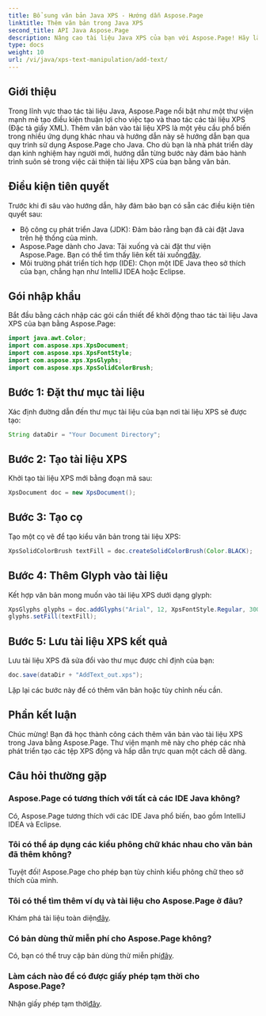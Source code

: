 ```yaml
---
title: Bổ sung văn bản Java XPS - Hướng dẫn Aspose.Page
linktitle: Thêm văn bản trong Java XPS
second_title: API Java Aspose.Page
description: Nâng cao tài liệu Java XPS của bạn với Aspose.Page! Hãy làm theo hướng dẫn từng bước của chúng tôi để thêm văn bản một cách dễ dàng. Nâng cao kỹ năng thao tác tài liệu của bạn ngay hôm nay.
type: docs
weight: 10
url: /vi/java/xps-text-manipulation/add-text/
---
```

## Giới thiệu
Trong lĩnh vực thao tác tài liệu Java, Aspose.Page nổi bật như một thư viện mạnh mẽ tạo điều kiện thuận lợi cho việc tạo và thao tác các tài liệu XPS (Đặc tả giấy XML). Thêm văn bản vào tài liệu XPS là một yêu cầu phổ biến trong nhiều ứng dụng khác nhau và hướng dẫn này sẽ hướng dẫn bạn qua quy trình sử dụng Aspose.Page cho Java. Cho dù bạn là nhà phát triển dày dạn kinh nghiệm hay người mới, hướng dẫn từng bước này đảm bảo hành trình suôn sẻ trong việc cải thiện tài liệu XPS của bạn bằng văn bản.
## Điều kiện tiên quyết
Trước khi đi sâu vào hướng dẫn, hãy đảm bảo bạn có sẵn các điều kiện tiên quyết sau:
- Bộ công cụ phát triển Java (JDK): Đảm bảo rằng bạn đã cài đặt Java trên hệ thống của mình.
-  Aspose.Page dành cho Java: Tải xuống và cài đặt thư viện Aspose.Page. Bạn có thể tìm thấy liên kết tải xuống[đây](https://releases.aspose.com/page/java/).
- Môi trường phát triển tích hợp (IDE): Chọn một IDE Java theo sở thích của bạn, chẳng hạn như IntelliJ IDEA hoặc Eclipse.
## Gói nhập khẩu
Bắt đầu bằng cách nhập các gói cần thiết để khởi động thao tác tài liệu Java XPS của bạn bằng Aspose.Page:
```java
import java.awt.Color;
import com.aspose.xps.XpsDocument;
import com.aspose.xps.XpsFontStyle;
import com.aspose.xps.XpsGlyphs;
import com.aspose.xps.XpsSolidColorBrush;
```
## Bước 1: Đặt thư mục tài liệu
Xác định đường dẫn đến thư mục tài liệu của bạn nơi tài liệu XPS sẽ được tạo:
```java
String dataDir = "Your Document Directory";
```
## Bước 2: Tạo tài liệu XPS
Khởi tạo tài liệu XPS mới bằng đoạn mã sau:
```java
XpsDocument doc = new XpsDocument();
```
## Bước 3: Tạo cọ
Tạo một cọ vẽ để tạo kiểu văn bản trong tài liệu XPS:
```java
XpsSolidColorBrush textFill = doc.createSolidColorBrush(Color.BLACK);
```
## Bước 4: Thêm Glyph vào tài liệu
Kết hợp văn bản mong muốn vào tài liệu XPS dưới dạng glyph:
```java
XpsGlyphs glyphs = doc.addGlyphs("Arial", 12, XpsFontStyle.Regular, 300f, 450f, "Hello World!");
glyphs.setFill(textFill);
```
## Bước 5: Lưu tài liệu XPS kết quả
Lưu tài liệu XPS đã sửa đổi vào thư mục được chỉ định của bạn:
```java
doc.save(dataDir + "AddText_out.xps");
```
Lặp lại các bước này để có thêm văn bản hoặc tùy chỉnh nếu cần.
## Phần kết luận
Chúc mừng! Bạn đã học thành công cách thêm văn bản vào tài liệu XPS trong Java bằng Aspose.Page. Thư viện mạnh mẽ này cho phép các nhà phát triển tạo các tệp XPS động và hấp dẫn trực quan một cách dễ dàng.
## Câu hỏi thường gặp
### Aspose.Page có tương thích với tất cả các IDE Java không?
Có, Aspose.Page tương thích với các IDE Java phổ biến, bao gồm IntelliJ IDEA và Eclipse.
### Tôi có thể áp dụng các kiểu phông chữ khác nhau cho văn bản đã thêm không?
Tuyệt đối! Aspose.Page cho phép bạn tùy chỉnh kiểu phông chữ theo sở thích của mình.
### Tôi có thể tìm thêm ví dụ và tài liệu cho Aspose.Page ở đâu?
 Khám phá tài liệu toàn diện[đây](https://reference.aspose.com/page/java/).
### Có bản dùng thử miễn phí cho Aspose.Page không?
 Có, bạn có thể truy cập bản dùng thử miễn phí[đây](https://releases.aspose.com/).
### Làm cách nào để có được giấy phép tạm thời cho Aspose.Page?
 Nhận giấy phép tạm thời[đây](https://purchase.aspose.com/temporary-license/).